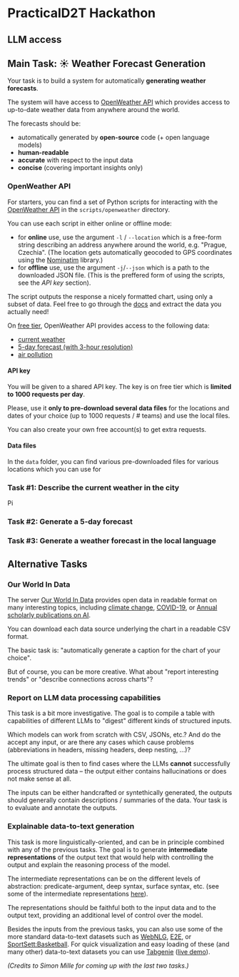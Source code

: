 # PracticalD2T Hackathon

## LLM access


## Main Task: ☀️ Weather Forecast Generation

Your task is to build a system for automatically **generating weather forecasts**. 

The system will have access to [OpenWeather API](https://openweathermap.org/api) which provides access to up-to-date weather data from anywhere around the world.

The forecasts should be:
- automatically generated by **open-source** code (+ open language models)
- **human-readable**
- **accurate** with respect to the input data
- **concise** (covering important insights only)

### OpenWeather API
For starters, you can find a set of Python scripts for interacting with the [OpenWeather API](https://openweathermap.org/api) in the `scripts/openweather` directory.

You can use each script in either online or offline mode:
- for **online** use, use the argument `-l` / `--location` which is a free-form string describing an address anywhere around the world, e.g. "Prague, Czechia". (The location gets automatically geocoded to GPS coordinates using the [Nominatim](https://nominatim.org) library.)
- for **offline** use, use the argument `-j`/`--json` which is a path to the downloaded JSON file. (This is the preffered form of using the scripts, see the *API key* section).

The script outputs the response a nicely formatted chart, using only a subset of data. Feel free to go through the [docs](https://openweathermap.org/api) and extract the data you actually need!

On [free tier](https://openweathermap.org/price), OpenWeather API provides access to the following data:
- [current weather](https://openweathermap.org/current)
- [5-day forecast (with 3-hour resolution)](https://openweathermap.org/forecast5)
- [air pollution](https://openweathermap.org/api/air-pollution)



#### API key
You will be given to a shared API key. The key is on free tier which is **limited to 1000 requests per day**. 

Please, use it **only to pre-download several data files** for the locations and dates of your choice (up to 1000 requests / # teams) and use the local files.

You can also create your own free account(s) to get extra requests.


#### Data files
In the `data` folder, you can find various pre-downloaded files for various locations which you can use for 

### Task #1: Describe the current weather in the city
Pi


### Task #2: Generate a 5-day forecast

### Task #3: Generate a weather forecast in the local language


## Alternative Tasks

### Our World In Data

The server [Our World In Data](https://ourworldindata.org/) provides open data in readable format on many interesting topics, including [climate change](https://ourworldindata.org/charts#climate-change), [COVID-19](https://ourworldindata.org/charts#covid-19), or [Annual scholarly publications on AI](https://ourworldindata.org/grapher/annual-scholarly-publications-on-artificial-intelligence).

You can download each data source underlying the chart in a readable CSV format.

The basic task is: "automatically generate a caption for the chart of your choice". 

But of course, you can be more creative. What about "report interesting trends" or "describe connections across charts"?

### Report on LLM data processing capabilities

This task is a bit more investigative. The goal is to compile a table with capabilities of different LLMs to "digest" different kinds of structured inputs.

 Which models can work from scratch with CSV, JSONs, etc.? And do the accept any input, or are there any cases which cause problems (abbreviations in headers, missing headers, deep nesting, ...)?

The ultimate goal is then to find cases where the LLMs **cannot** successfully process structured data – the output either contains hallucinations or does not make sense at all.

The inputs can be either handcrafted or syntethically generated, the outputs should generally contain descriptions / summaries of the data. Your task is to evaluate and annotate the outputs.

### Explainable data-to-text generation
This task is more linguistically-oriented, and can be in principle combined with any of the previous tasks. The goal is to generate **intermediate representations** of the output text that would help with controlling the output and explain the reasoning process of the model.

The intermediate representations can be on the different levels of abstraction: predicate-argument, deep syntax, surface syntax, etc. (see some of the intermediate representations [here](https://aclanthology.org/W19-8659/)).

The representations should be faithful both to the input data and to the output text, providing an additional level of control over the model.

Besides the inputs from the previous tasks, you can also use some of the more standard data-to-text datasets such as [WebNLG](https://huggingface.co/datasets/web_nlg), [E2E](https://huggingface.co/datasets/GEM/e2e_nlg), or [SportSett:Basketball](https://github.com/nlgcat/sport_sett_basketball). For quick visualization and easy loading of these (and many other) data-to-text datasets you can use [Tabgenie](https://github.com/kasnerz/tabgenie) ([live demo](http://quest.ms.mff.cuni.cz/rel2text/tabgenie)).


*(Credits to Simon Mille for coming up with the last two tasks.)*